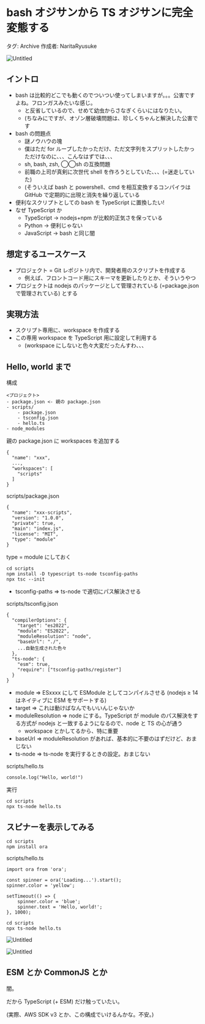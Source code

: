 # bash オジサンから TS オジサンに完全変態する

タグ: Archive
作成者: NaritaRyusuke

![Untitled](bash%20%E3%82%AA%E3%82%B7%E3%82%99%E3%82%B5%E3%83%B3%E3%81%8B%E3%82%89%20TS%20%E3%82%AA%E3%82%B7%E3%82%99%E3%82%B5%E3%83%B3%E3%81%AB%E5%AE%8C%E5%85%A8%E5%A4%89%E6%85%8B%E3%81%99%E3%82%8B%2083a5b3818d9f4c0ab8163bc28d3124f1/Untitled.png)

## イントロ

- bash は比較的どこでも動くのでついつい使ってしまいますが。。。公害ですよね。フロンガスみたいな感じ。
    - と反省しているので、せめて幼虫からさなぎくらいにはなりたい。
    - (ちなみにですが、オゾン層破壊問題は、珍しくちゃんと解決した公害です
- bash の問題点
    - 謎ノウハウの塊
    - 僕はただ for ループしたかっただけ、ただ文字列をスプリットしたかっただけなのに、、、こんなはずでは、、、
    - sh, bash, zsh, ◯◯sh の互換問題
    - 前職の上司が真剣に次世代 shell を作ろうとしていた、、、(=迷走していた)
    - (そういえば bash と powershell、cmd を相互変換するコンパイラは GitHub で定期的に出現と消失を繰り返している
- 便利なスクリプトとしての bash を TypeScript に置換したい!
- なぜ TypeScript か
    - TypeScript → nodejs+npm が比較的正気さを保っている
    - Python → 便利じゃない
    - JavaScript → bash と同じ闇

## 想定するユースケース

- プロジェクト = Git レポジトリ内で、開発者用のスクリプトを作成する
    - 例えば、フロントコード用にスキーマを更新したりとか、そういうやつ
- プロジェクトは nodejs のパッケージとして管理されている (=package.json で管理されている) とする

## 実現方法

- スクリプト専用に、workspace を作成する
- この専用 workspace を TypeScript 用に設定して利用する
    - (workspace にしないと色々大変だったんすわ、、、

## Hello, world まで

構成

```
<プロジェクト>
- package.json <- 親の package.json
- scripts/
    - package.json
    - tsconfig.json
    - hello.ts
- node_modules
```

親の package.json に workspaces を追加する

```
{
  "name": "xxx",
  ...,
  "workspaces": [
    "scripts"
  ]
}
```

scripts/package.json

```
{
  "name": "xxx-scripts",
  "version": "1.0.0",
  "private": true,
  "main": "index.js",
  "license": "MIT",
  "type": "module"
}
```

type = module にしておく

```
cd scripts
npm install -D typescript ts-node tsconfig-paths
npx tsc --init
```

- tsconfig-paths ⇒ ts-node で適切にパス解決させる

scripts/tsconfig.json

```
{
  "compilerOptions": {
    "target": "es2022",
    "module": "ES2022",
    "moduleResolution": "node",
    "baseUrl": "./",
    ...自動生成された色々
  },
  "ts-node": {
    "esm": true,
    "require": ["tsconfig-paths/register"]
  }
}
```

- module ⇒ ESxxxx にして ESModule としてコンパイルさせる (nodejs ≥ 14 はネイティブに ESM をサポートする)
- target ⇒ これは動けばなんでもいいんじゃないか
- moduleResolution ⇒ node にする。TypeScript が module のパス解決をする方式が nodejs と一致するようになるので、node と TS の心が通う
    - workspace とかしてるから、特に重要
- baseUrl ⇒ moduleResolution があれば、基本的に不要のはずだけど、おまじない
- ts-node ⇒ ts-node を実行するときの設定。おまじない

scripts/hello.ts

```
console.log("Hello, world!")
```

実行

```
cd scripts
npx ts-node hello.ts
```

## スピナーを表示してみる

```
cd scripts
npm install ora
```

scripts/hello.ts

```
import ora from 'ora';

const spinner = ora('Loading...').start();
spinner.color = 'yellow';

setTimeout(() => {
	spinner.color = 'blue';
	spinner.text = 'Hello, world!';
}, 1000);
```

```
cd scripts
npx ts-node hello.ts
```

![Untitled](bash%20%E3%82%AA%E3%82%B7%E3%82%99%E3%82%B5%E3%83%B3%E3%81%8B%E3%82%89%20TS%20%E3%82%AA%E3%82%B7%E3%82%99%E3%82%B5%E3%83%B3%E3%81%AB%E5%AE%8C%E5%85%A8%E5%A4%89%E6%85%8B%E3%81%99%E3%82%8B%2083a5b3818d9f4c0ab8163bc28d3124f1/Untitled%201.png)

![Untitled](bash%20%E3%82%AA%E3%82%B7%E3%82%99%E3%82%B5%E3%83%B3%E3%81%8B%E3%82%89%20TS%20%E3%82%AA%E3%82%B7%E3%82%99%E3%82%B5%E3%83%B3%E3%81%AB%E5%AE%8C%E5%85%A8%E5%A4%89%E6%85%8B%E3%81%99%E3%82%8B%2083a5b3818d9f4c0ab8163bc28d3124f1/Untitled%202.png)

## ESM とか CommonJS とか

闇。

だから TypeScript (+ ESM) だけ触っていたい。

(実際、AWS SDK v3 とか、この構成でいけるんかな。不安。)